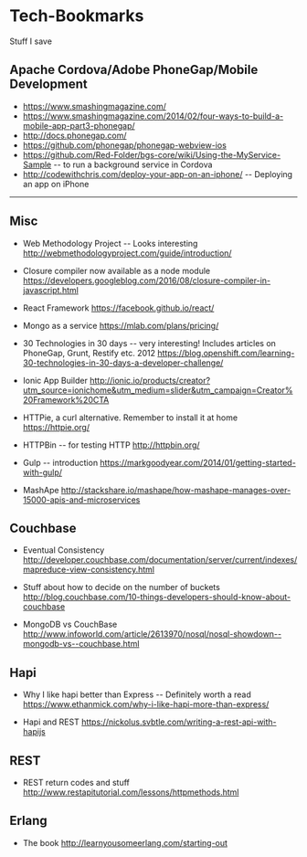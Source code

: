 # Tech-Bookmarks
Stuff I save

Apache Cordova/Adobe PhoneGap/Mobile Development
------------------------------

* https://www.smashingmagazine.com/
* https://www.smashingmagazine.com/2014/02/four-ways-to-build-a-mobile-app-part3-phonegap/
* http://docs.phonegap.com/
* https://github.com/phonegap/phonegap-webview-ios
* https://github.com/Red-Folder/bgs-core/wiki/Using-the-MyService-Sample -- to run a background service in Cordova
* http://codewithchris.com/deploy-your-app-on-an-iphone/ -- Deploying an app on iPhone

-----------------------------------------

Misc
----
- Web Methodology Project -- Looks interesting
http://webmethodologyproject.com/guide/introduction/

- Closure compiler now available as a node module
https://developers.googleblog.com/2016/08/closure-compiler-in-javascript.html

- React Framework
https://facebook.github.io/react/

- Mongo as a service
https://mlab.com/plans/pricing/

- 30 Technologies in 30 days -- very interesting! Includes articles on PhoneGap, Grunt, Restify etc. 2012
https://blog.openshift.com/learning-30-technologies-in-30-days-a-developer-challenge/

- Ionic App Builder
http://ionic.io/products/creator?utm_source=ionichome&utm_medium=slider&utm_campaign=Creator%20Framework%20CTA

- HTTPie, a curl alternative. Remember to install it at home
https://httpie.org/

- HTTPBin -- for testing HTTP
http://httpbin.org/

- Gulp -- introduction
https://markgoodyear.com/2014/01/getting-started-with-gulp/

- MashApe
http://stackshare.io/mashape/how-mashape-manages-over-15000-apis-and-microservices



Couchbase
-----------------
- Eventual Consistency
http://developer.couchbase.com/documentation/server/current/indexes/mapreduce-view-consistency.html

- Stuff about how to decide on the number of buckets
http://blog.couchbase.com/10-things-developers-should-know-about-couchbase

- MongoDB vs CouchBase
http://www.infoworld.com/article/2613970/nosql/nosql-showdown--mongodb-vs--couchbase.html


Hapi
--------
- Why I like hapi better than Express -- Definitely worth a read
https://www.ethanmick.com/why-i-like-hapi-more-than-express/


- Hapi and REST
https://nickolus.svbtle.com/writing-a-rest-api-with-hapijs

REST
--------
- REST return codes and stuff
http://www.restapitutorial.com/lessons/httpmethods.html

Erlang
--------
- The book
http://learnyousomeerlang.com/starting-out

